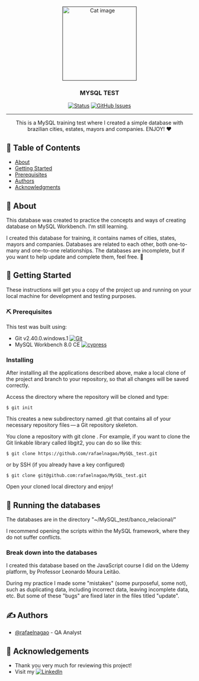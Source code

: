 <p align="center">
  <a href="" rel="noopener">
 <img width=200px height=200px src="http://clipart-library.com/data_images/483412.png" alt="Cat image"></a>
</p>

<h3 align="center">MYSQL TEST</h3>

<div align="center">

  [![Status](https://img.shields.io/badge/status-active-success?style=flat-square)]()
  [![GitHub Issues](https://img.shields.io/github/issues/rafaelnagao/Placekitten?color=FF0000&style=flat-square)](https://github.com/rafaelnagao/MySQL_test/issues)

</div>

---

<p align="center"> This is a MySQL training test where I created a simple database with brazilian cities, estates, mayors and companies. ENJOY! ❤️
    <br> 
</p>

## 📝 Table of Contents
- [About](#about)
- [Getting Started](#getting_started)
- [Prerequisites](#prerequisites)
- [Authors](#authors)
- [Acknowledgments](#acknowledgement)

## 🧐 About <a name = "about"></a>
This database was created to practice the concepts and ways of creating database on MySQL Workbench. I'm still learning.

I created this database for training, it contains names of cities, states, mayors and companies. Databases are related to each other, both one-to-many and one-to-one relationships. The databases are incomplete, but if you want to help update and complete them, feel free. 🤝

## 🏁 Getting Started <a name = "getting_started"></a>
These instructions will get you a copy of the project up and running on your local machine for development and testing purposes.

### ⛏️ Prerequisites <a name = "prerequisites"></a>
This test was built using:


- Git v2.40.0.windows.1 [![Git](https://img.shields.io/badge/GIT-E44C30?style=for-the-badge&logo=git&logoColor=white)](https://git-scm.com/downloads)
- MySQL Workbench 8.0 CE [![cypress](	https://img.shields.io/badge/MySQL-005C84?style=for-the-badge&logo=mysql&logoColor=white)](https://dev.mysql.com/downloads/workbench/)


### Installing
After installing all the applications described above, make a local clone of the project and branch to your repository, so that all changes will be saved correctly.

Access the directory where the repository will be cloned and type:

```
$ git init
```

This creates a new subdirectory named .git that contains all of your necessary repository files — a Git repository skeleton.

You clone a repository with git clone <url>. For example, if you want to clone the Git linkable library called libgit2, you can do so like this:

```
$ git clone https://github.com/rafaelnagao/MySQL_test.git
```

or by SSH (if you already have a key configured)

```
$ git clone git@github.com:rafaelnagao/MySQL_test.git
```

Open your cloned local directory and enjoy!

## 🔧 Running the databases <a name = "databases"></a>
The databases are in the directory "~/MySQL_test/banco_relacional/"

I recommend opening the scripts within the MySQL framework, where they do not suffer conflicts.

### Break down into the databases
I created this database based on the JavaScript course I did on the Udemy platform, by Professor Leonardo Moura Leitão.

During my practice I made some "mistakes" (some purposeful, some not), such as duplicating data, including incorrect data, leaving incomplete data, etc. But some of these "bugs" are fixed later in the files titled "update".

## ✍️ Authors <a name = "authors"></a>
- [@rafaelnagao](https://github.com/rafaelnagao) - QA Analyst

## 🎉 Acknowledgements <a name = "acknowledgement"></a>
- Thank you very much for reviewing this project!
- Visit my [![LinkedIn](https://img.shields.io/badge/LinkedIn-0077B5?style=for-the-badge&logo=linkedin&logoColor=white)](https://www.linkedin.com/in/rafael-nagao-%F0%9F%8F%B3%EF%B8%8F%E2%80%8D%F0%9F%8C%88-22846019b)